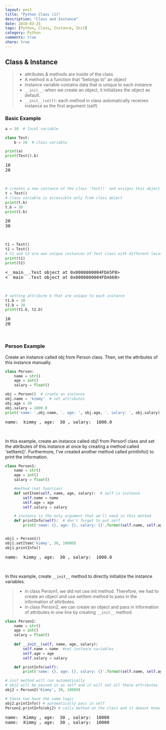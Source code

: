 ```yaml
---
layout: post
title: "Python Class (1)"
description: "Class and Instance"
date: 2019-03-25
tags: [Python, Class, Instance, Init]
category: Python
comments: true
share: true
---
```


## Class & Instance


> - attributes & methods are inside of the class
> - A method is a function that “belongs to” an object
> - instance variable contains data that is unique to each instance
> - ```__init__```: when we create an object, it initializes the object as default.
> - ```__init__(self)```: each method in class automatically receives instance as the first argument (self)


### Basic Example
```python
a = 10  # local variable

class Test:
	b = 20  # class variable

print(a)
print(Test().b)
```

<pre class="output">
10
20 </pre>

<br>

```python
# creates a new instance of the class 'Test()' and assigns this object to the local variable t
t = Test()
# class variable is accessible only from class object
print(t.b)
t.b = 30
print(t.b)
```
<pre class="output">
20
30
</pre>

<br>

```python
t1 = Test()
t2 = Test()
# t1 and t2 are own unique instances of Test class with different locations in memory
print(t1)
print(t2)
```

<pre class="output">
<__main__.Test object at 0x0000000004FDA5F8>
<__main__.Test object at 0x0000000004FDA668>
</pre>

<br>

```python 
# setting attribute b that are unique to each instance
t1.b = 10
t2.b = 20
print(t1.b, t2.b)
```
<pre class="output">
10
20 </pre>

<br>

### Person Example
Create an instance called obj from Person class. Then, set the attributes of this instance manually.
```python
class Person:
    name = str()
    age = int()
    salary = float()

obj = Person()  # create an instance
obj.name = 'kimmy'  # set attributes
obj.age = 30
obj.salary = 1000.0
print('name: ',obj.name, ', age: ', obj.age, ', salary: ', obj.salary)
```
<pre class="output">
name:  kimmy , age:  30 , salary:  1000.0 </pre>

<br>

In this example, create an instance called obj1 from Person1 class and set the attributes of this instance at once by creating a method called 'setItem()'. Furthermore, I've created another method called printInfo() to print the information.

```python
class Person1:
    name = str()
    age = int()
    salary = float()

    #method (not function)
    def setItem(self, name, age, salary):  # self is instance
        self.name = name
        self.age = age
        self.salary = salary

    # instance is the only argument that we'll need in this method
    def printInfo(self):  # don't forget to put self
        print('name: {}, age: {}, salary: {}'.format(self.name, self.age, self.salary))


obj1 = Person1()
obj1.setItem('kimmy', 30, 10000)
obj1.printInfo()
```
<pre class="output">
name:  kimmy , age:  30 , salary:  1000.0
</pre>

<br>

In this example, create ```__init__``` method to directly initialize the instance variables.

> - in class Person1, we did not use init method. Therefore, we had to create an object and use setItem method to pass in the information of attributes.
> - in class Person2, we can create an object and pass in information of attributes in one line by creating ```__init__``` method.

```python
class Person2:
    name = str()
    age = int()
    salary = float()
    
    def __init__(self, name, age, salary): 
        self.name = name  #set instance variables
        self.age = age
        self.salary = salary

    def printInfo(self): 
        print('name: {}, age: {}, salary: {}'.format(self.name, self.age, self.salary))

# init method will run automatically
# obj2 will be passed in as self and it will set all these attributes
obj2 = Person2('Kimmy', 30, 10000) 

# these two have the same logic
obj2.printInfo() # automatically pass in self
Person2.printInfo(obj2) # calls method on the class and it doesnt know which instance. so pass in intance
```
<pre class="output">
name:  Kimmy , age:  30 , salary:  10000
name:  Kimmy , age:  30 , salary:  10000
</pre>